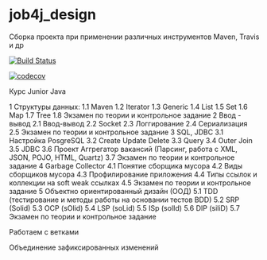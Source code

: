# job4j_design
Сборка проекта  при применении различных инструментов Maven, Travis и др

[![Build Status](https://travis-ci.com/evgenkolesman/job4j_design.svg?branch=master)](https://travis-ci.com/evgenkolesman/job4j_design)


[![codecov](https://codecov.io/gh/evgenkolesman/job4j_design/branch/master/graph/badge.svg?token=QZ7M0HM4L6)](https://codecov.io/gh/evgenkolesman/job4j_design)

Курс Junior Java

1 Структуры данных: 1.1 Maven 1.2 Iterator 1.3 Generic 1.4 List 1.5 Set 1.6 Map 1.7 Tree 1.8 Экзамен по теории и контрольное задание 2 Ввод - вывод 2.1 Ввод-вывод 2.2 Socket 2.3 Логгирование 2.4 Сериализация 2.5 Экзамен по теории и контрольное задание 3 SQL, JDBC 3.1 Настройка PosgreSQL 3.2 Create Update Delete 3.3 Query 3.4 Outer Join 3.5 JDBC 3.6 Проект Аггрегатор вакансий (Парсинг, работа с XML, JSON, POJO, HTML, Quartz) 3.7 Экзамен по теории и контрольное задание 4 Garbage Collector 4.1 Понятие сборщика мусора 4.2 Виды сборщиков мусора 4.3 Профилирование приложения 4.4 Типы ссылок и коллекции на soft weak ссылках 4.5 Экзамен по теории и контрольное задание 5 Объектно ориентированный дизайн (ООД) 5.1 TDD (тестирование и методы работы на основании тестов BDD) 5.2 SRP (Solid) 5.3 OCP (sOlid) 5.4 LSP (soLid) 5.5 ISp (solId) 5.6 DIP (siliD) 5.7 Экзамен по теории и контрольное задание

Работаем с ветками

Объединение зафиксированных изменений
